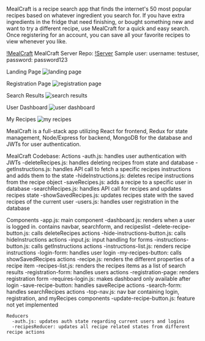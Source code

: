 MealCraft is a recipe search app that finds the internet's 50 most popular recipes based on whatever ingredient you search for. If you have extra ingredients in the fridge that need finishing, or bought something new and want to try a different recipe, use MealCraft for a quick and easy search. Once registering for an account, you can save all your favorite recipes to view whenever you like.

[!MealCraft](https://mysterious-shore-62539.herokuapp.com)
MealCraft Server Repo: [!Server](https://github.com/thinkful-ei26/randys-mealcraft-server)
Sample user: username: testuser, password: password123

Landing Page
![landing page](https://user-images.githubusercontent.com/37937433/51055065-bcf14f00-15ac-11e9-9fda-ef65d0dd1065.png)

Registration Page
![registration page](https://user-images.githubusercontent.com/37937433/51054984-81568500-15ac-11e9-8e90-03fff8246d44.png)

Search Results
![search results](https://user-images.githubusercontent.com/37937433/51055101-d5616980-15ac-11e9-8af6-6b5bf854a547.png)

User Dashboard
![user dashboard](https://user-images.githubusercontent.com/37937433/51055089-cf6b8880-15ac-11e9-908c-a27d9df31577.png)

My Recipes
![my recipes](https://user-images.githubusercontent.com/37937433/51055079-c67ab700-15ac-11e9-84fb-56f21564daf7.png)

MealCraft is a full-stack app utilizing React for frontend, Redux for state management, Node/Express for backend, MongoDB for the database and JWTs for user authentication. 

MealCraft Codebase:
  Actions
    -auth.js: handles user authentication with JWTs
    -deleteRecipes.js: handles deleting recipes from state and database
    -getInstructions.js: handles API call to fetch a specific recipes instructions and adds them to the state
    -hideInstructions.js: deletes recipe instructions from the recipe object
    -saveRecipes.js: adds a recipe to a specific user in database
    -searchRecipes.js: handles API call for recipes and updates recipes state
    -showSavedRecipes.js: updates recipes state with the saved recipes of the current user
    -users.js: handles user registration in the database
  
  Components
    -app.js: main component
    -dashboard.js: renders when a user is logged in. contains navbar, searchform, and recipeslist
    -delete-recipe-button.js: calls deleteRecipes actions
    -hide-instructions-button.js: calls hideInstructions actions
    -input.js: input handling for forms
    -instructions-button.js: calls getInstructions actions
    -instructions-list.js: renders recipe instructions
    -login-form: handles user login
    -my-recipes-button: calls showSavedRecipes actions
    -recipe.js: renders the different properties of a recipe item
    -recipes-list.js: renders the recipes items as a list of search results
    -registration-form: handles users actions
    -registration-page: renders registration form
    -requires-login.js: makes dashboard only available after login
    -save-recipe-button: handles saveRecipe actions
    -search-form: handles searchRecipes actions
    -top-nav.js: nav bar containing login, registration, and myRecipes components
    -update-recipe-button.js: feature not yet implemented

    Reducers
      -auth.js: updates auth state regarding current users and logins
      -recipesReducer: updates all recipe related states from different recipe actions
